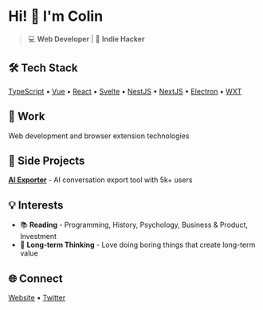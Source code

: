 # Hi! 👋 I'm Colin

> 💻 **Web Developer** | 🚀 **Indie Hacker**

## 🛠️ Tech Stack

[TypeScript](https://www.typescriptlang.org/) • [Vue](https://vuejs.org/) • [React](https://react.dev/) • [Svelte](https://svelte.dev/) • [NestJS](https://nestjs.com/) • [NextJS](https://nextjs.org/) • [Electron](https://www.electronjs.org/) • [WXT](https://wxt.dev/)

## 🏢 Work

Web development and browser extension technologies

## 🎯 Side Projects

**[AI Exporter](https://saveai.net/)** - AI conversation export tool with 5k+ users

## 💡 Interests

- 📚 **Reading** - Programming, History, Psychology, Business & Product, Investment
- 🎯 **Long-term Thinking** - Love doing boring things that create long-term value

## 🌐 Connect

[Website](https://saveai.net/) • [Twitter](https://x.com/ColinGo2030)
